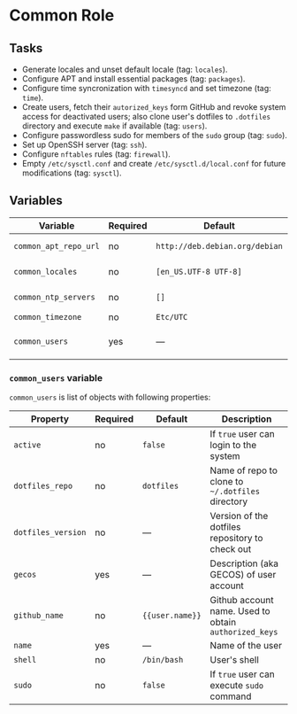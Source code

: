 # Common Role

## Tasks

- Generate locales and unset default locale (tag: `locales`).
- Configure APT and install essential packages (tag: `packages`).
- Configure time syncronization with `timesyncd` and set timezone (tag: `time`).
- Create users, fetch their `autorized_keys` form GitHub and revoke system
  access for deactivated users; also clone user's dotfiles to `.dotfiles`
  directory and execute `make` if available (tag: `users`).
- Configure passwordless sudo for members of the `sudo` group (tag: `sudo`).
- Set up OpenSSH server (tag: `ssh`).
- Configure `nftables` rules (tag: `firewall`).
- Empty `/etc/sysctl.conf` and create `/etc/sysctl.d/local.conf` for future
  modifications (tag: `sysctl`).

## Variables

| Variable              | Required | Default                        | Description                                           |
| --------------------- | -------- | ------------------------------ | ----------------------------------------------------- |
| `common_apt_repo_url` | no       | `http://deb.debian.org/debian` | URL of APT repository                                 |
| `common_locales`      | no       | `[en_US.UTF-8 UTF-8]`          | List of locales                                       |
| `common_ntp_servers`  | no       | `[]`                           | List of NTP servers                                   |
| `common_timezone`     | no       | `Etc/UTC`                      | Timezone                                              |
| `common_users`        | yes      | —                              | See [`common_users` variable](#common_users-variable) |

### `common_users` variable

`common_users` is list of objects with following properties:

| Property           | Required | Default         | Description                                           |
| ------------------ | -------- | --------------- | ----------------------------------------------------- |
| `active`           | no       | `false`         | If `true` user can login to the system                |
| `dotfiles_repo`    | no       | `dotfiles`      | Name of repo to clone to `~/.dotfiles` directory      |
| `dotfiles_version` | no       | —               | Version of the dotfiles repository to check out       |
| `gecos`            | yes      | —               | Description (aka GECOS) of user account               |
| `github_name`      | no       | `{{user.name}}` | Github account name. Used to obtain `authorized_keys` |
| `name`             | yes      | —               | Name of the user                                      |
| `shell`            | no       | `/bin/bash`     | User's shell                                          |
| `sudo`             | no       | `false`         | If `true` user can execute `sudo` command             |
